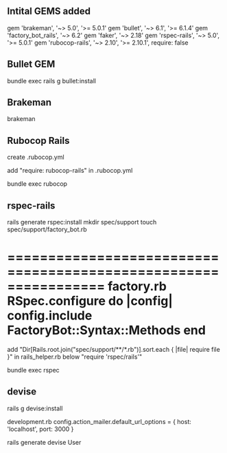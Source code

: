 Intital GEMS added
--------------------------------

  gem 'brakeman', '~> 5.0', '>= 5.0.1'
  gem 'bullet', '~> 6.1', '>= 6.1.4'
  gem 'factory_bot_rails', '~> 6.2'
  gem 'faker', '~> 2.18'
  gem 'rspec-rails', '~> 5.0', '>= 5.0.1'
  gem 'rubocop-rails', '~> 2.10', '>= 2.10.1', require: false


Bullet GEM
---------------------------------

bundle exec rails g bullet:install

Brakeman
----------------------------------------------------------------
brakeman

Rubocop Rails
----------------------------------------------------------------

create .rubocop.yml

add "require: rubocop-rails" in .rubocop.yml

bundle exec rubocop


rspec-rails
----------------------------------------------------------------

rails generate rspec:install
mkdir spec/support
touch spec/support/factory_bot.rb


================================================================
factory.rb
RSpec.configure do |config|
  config.include FactoryBot::Syntax::Methods
end
================================================================

add "Dir[Rails.root.join("spec/support/**/*.rb")].sort.each { |file| require file }" in rails_helper.rb below
"require 'rspec/rails'"

bundle exec rspec



devise
---------------------------------

rails g devise:install

development.rb
config.action_mailer.default_url_options = { host: 'localhost', port: 3000 }

rails generate devise User


